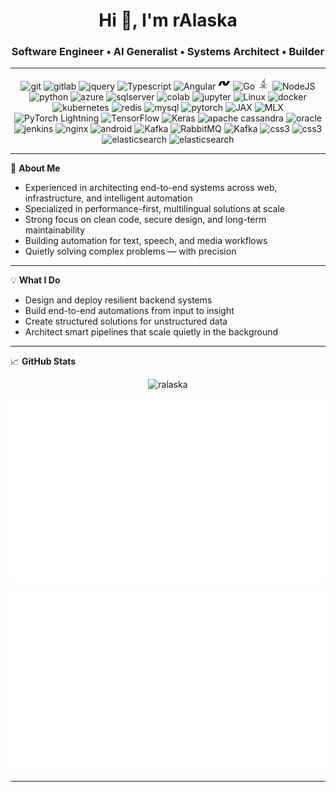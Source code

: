<h1 align="center">Hi 👋, I'm rAlaska</h1>
<h3 align="center">Software Engineer • AI Generalist • Systems Architect • Builder</h3>

---

<p align="center">
<img src="https://img.icons8.com/color/48/000000/git.png" alt="git" width="20" height="20"/> 
<img src="https://img.icons8.com/color/48/000000/gitlab.png" alt="gitlab" width="20" height="20"/>
<img src="https://raw.githubusercontent.com/vorillaz/devicons/master/!SVG/jquery_logo.svg" alt="jquery" width="20" height="20" />
<img src="https://pbs.twimg.com/profile_images/1648471227416346625/v84A9gXA_400x400.png" alt="Typescript" width="20" height="20" />
<img src="https://img.icons8.com/color/48/000000/angularjs.png" alt="Angular" width="20" height="20"/>
<img src="https://raw.githubusercontent.com/vorillaz/devicons/master/!SVG/dotnet.svg" alt=".Net" width="20" height="20"/>
<img src="https://www.vectorlogo.zone/logos/golang/golang-ar21.svg" alt="Go" width="20" height="20"/>
<img src="https://raw.githubusercontent.com/vorillaz/devicons/master/!SVG/java.svg" alt="JAVA" width="20" height="20"/> 
<img src="https://img.icons8.com/color/48/000000/nodejs.png" alt="NodeJS" width="20" height="20"/> 
<img src="https://img.icons8.com/color/48/000000/python.png" alt="python" width="20" height="20"/>
<img src="https://img.icons8.com/color/48/000000/azure-1.png" alt="azure" width="20" height="20" />
<img src="https://img.icons8.com/?size=48&id=laYYF3dV0Iew&format=png" alt="sqlserver" width="20" height="20" />
<img src="https://img.icons8.com/?size=48&id=lOqoeP2Zy02f&format=png" alt="colab" width="20" height="20" />
<img src="https://img.icons8.com/?size=48&id=J0SgMWzAxqFj&format=png" alt="jupyter" width="20" height="20" />
<img src="https://img.icons8.com/color/48/000000/linux.png" alt="Linux" width="20" height="20" />
<img src="https://img.icons8.com/color/48/000000/docker.png" alt="docker" width="20" height="20" /> 
<img src="https://img.icons8.com/?size=120&id=cvzmaEA4kC0o&format=png" alt="kubernetes" width="20" height="20" /> 
<img src="https://img.icons8.com/?size=120&id=pHS3eRpynIRQ&format=png" alt="redis" width="20" height="20" /> 
<img src="https://img.icons8.com/?size=120&id=UFXRpPFebwa2&format=png" alt="mysql" width="20" height="20" /> 
<img src="https://www.vectorlogo.zone/logos/pytorch/pytorch-icon.svg" alt="pytorch" width="20" height="20" /> 
<img src="https://jax.readthedocs.io/en/latest/_static/jax_logo_250px.png" alt="JAX" width="20" height="20"/>
<img src="https://ml-explore.github.io/mlx/build/html/_static/mlx_logo_dark.png" alt="MLX" width="20" height="20"/>
<img src="https://avatars.githubusercontent.com/u/58386951" alt="PyTorch Lightning" width="20" height="20" /> 
<img src="https://www.vectorlogo.zone/logos/tensorflow/tensorflow-icon.svg" alt="TensorFlow" width="20" height="20" />
<img src="https://avatars.githubusercontent.com/u/34455048" alt="Keras" width="20" height="20" /> 
<img src="https://www.vectorlogo.zone/logos/apache_cassandra/apache_cassandra-ar21.svg" alt="apache cassandra" width="20" height="20" /> 
<img src="https://img.icons8.com/color/64/000000/oracle-logo.png" alt="oracle" width="20" height="20" /> 
<img src="https://img.icons8.com/color/48/000000/jenkins.png" alt="jenkins" width="20" height="20" /> 
<img src="https://img.icons8.com/color/48/000000/nginx.png" alt="nginx" width="20" height="20" />
<img src="https://img.icons8.com/fluent/48/000000/android-os.png" alt="android" width="20" height="20" />
<img src="https://www.vectorlogo.zone/logos/apache_kafka/apache_kafka-ar21.svg" alt="Kafka" width="20" height="20" />
<img src="https://www.vectorlogo.zone/logos/rabbitmq/rabbitmq-icon.svg" alt="RabbitMQ" width="20" height="20" />
<img src="https://img.icons8.com/?size=48&id=20909&format=png" alt="Kafka" width="20" height="20" />
<img src="https://img.icons8.com/dusk/48/000000/css3.png" alt="css3" width="20" height="20" />
<img src="https://img.icons8.com/?size=48&id=QBqFNfPPB2Kx&format=png" alt="css3" width="20" height="20" />
<img src="https://img.icons8.com/color/48/000000/elasticsearch.png" alt="elasticsearch" width="20" height="20" />
<img src="https://img.icons8.com/?size=48&id=viVPreeQBfSH&format=png" alt="elasticsearch" width="20" height="20" />
</p>

---

🧠 **About Me**

- Experienced in architecting end-to-end systems across web, infrastructure, and intelligent automation
- Specialized in performance-first, multilingual solutions at scale
- Strong focus on clean code, secure design, and long-term maintainability
- Building automation for text, speech, and media workflows
- Quietly solving complex problems — with precision

---

💡 **What I Do**

- Design and deploy resilient backend systems  
- Build end-to-end automations from input to insight  
- Create structured solutions for unstructured data  
- Architect smart pipelines that scale quietly in the background  

---

📈 **GitHub Stats**

<p align="center">
  <img src="https://komarev.com/ghpvc/?username=ralaska" alt="ralaska" />
</p>
<p align="center">
  <div align="center" style="display: flex; flex-direction: row; justify-content: center; flex-wrap: wrap; gap: 10px;">
    <img src="https://raw.githubusercontent.com/ralaska/github-stats/master/generated/overview.svg#gh-dark-mode-only" alt="GitHub Stats" />
    <img src="https://raw.githubusercontent.com/ralaska/github-stats/master/generated/languages.svg#gh-dark-mode-only" alt="Top Languages" />
  </div>
</p>

---

